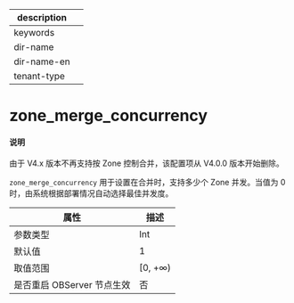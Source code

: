 |description||
|---|---|
|keywords||
|dir-name||
|dir-name-en||
|tenant-type||

# zone_merge_concurrency

<main id="notice" type='explain'>
<h4>说明</h4>
<p>由于 V4.x 版本不再支持按 Zone 控制合并，该配置项从 V4.0.0 版本开始删除。</p>
</main>

`zone_merge_concurrency` 用于设置在合并时，支持多少个 Zone 并发。当值为 0 时，由系统根据部署情况自动选择最佳并发度。

|      **属性**      |  **描述**  |
|------------------|----------|
| 参数类型             | Int      |
| 默认值              | 1        |
| 取值范围             | \[0, +∞) |
| 是否重启 OBServer 节点生效 | 否        |



